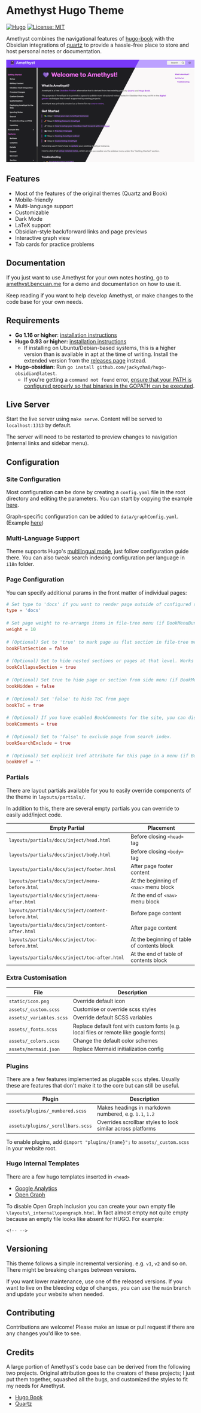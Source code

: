 # Amethyst Hugo Theme

[![Hugo](https://img.shields.io/badge/hugo-0.96-blue.svg)](https://gohugo.io)
[![License: MIT](https://img.shields.io/badge/License-MIT-blue.svg)](LICENSE)

Amethyst combines the navigational features of [hugo-book](https://github.com/alex-shpak/hugo-book) with the Obsidian integrations of [quartz](https://github.com/jackyzha0/quartz) to provide a hassle-free place to store and host personal notes or documentation.

![amethyst screenshot](content/setup/images/amethyst-screenshot.png)

## Features
- Most of the features of the original themes (Quartz and Book)
- Mobile-friendly
- Multi-language support
- Customizable
- Dark Mode
- LaTeX support
- Obsidian-style back/forward links and page previews
- Interactive graph view
- Tab cards for practice problems

## Documentation
If you just want to use Amethyst for your own notes hosting, go to [amethyst.bencuan.me](https://amethyst.bencuan.me) for a demo and documentation on how to use it.

Keep reading if you want to help develop Amethyst, or make changes to the code base for your own needs.

## Requirements

- **Go 1.16 or higher**: [installation instructions](https://golang.org/doc/install)
- **Hugo 0.93 or higher:** [installation instructions](https://gohugo.io/getting-started/installing/) 
  - If installing on Ubuntu/Debian-based systems, this is a higher version than is available in apt at the time of writing. Install the extended version from the [releases page](https://github.com/gohugoio/hugo/releases) instead.
- **Hugo-obsidian:** Run `go install github.com/jackyzha0/hugo-obsidian@latest`.
  - If you're getting a `command not found` error, [ensure that your PATH is configured properly so that binaries in the GOPATH can be executed](https://stackoverflow.com/questions/21001387/how-do-i-set-the-gopath-environment-variable-on-ubuntu-what-file-must-i-edit).

## Live Server

Start the live server using `make serve`. Content will be served to `localhost:1313` by default.

The server will need to be restarted to preview changes to navigation (internal links and sidebar menu).

## Configuration

### Site Configuration

Most configuration can be done by creating a `config.yaml` file in the root directory and editing the parameters. You can start by copying the example [here](https://github.com/64bitpandas/amethyst/blob/main/config.yaml).

Graph-specific configuration can be added to `data/graphConfig.yaml`. (Example [here](https://github.com/64bitpandas/amethyst/blob/main/data/graphConfig.yaml))


### Multi-Language Support

Theme supports Hugo's [multilingual mode](https://gohugo.io/content-management/multilingual/), just follow configuration guide there. You can also tweak search indexing configuration per language in `i18n` folder.

### Page Configuration

You can specify additional params in the front matter of individual pages:

```toml
# Set type to 'docs' if you want to render page outside of configured section or if you render section other than 'docs'
type = 'docs'

# Set page weight to re-arrange items in file-tree menu (if BookMenuBundle not set)
weight = 10

# (Optional) Set to 'true' to mark page as flat section in file-tree menu (if BookMenuBundle not set)
bookFlatSection = false

# (Optional) Set to hide nested sections or pages at that level. Works only with file-tree menu mode
bookCollapseSection = true

# (Optional) Set true to hide page or section from side menu (if BookMenuBundle not set)
bookHidden = false

# (Optional) Set 'false' to hide ToC from page
bookToC = true

# (Optional) If you have enabled BookComments for the site, you can disable it for specific pages.
bookComments = true

# (Optional) Set to 'false' to exclude page from search index.
bookSearchExclude = true

# (Optional) Set explicit href attribute for this page in a menu (if BookMenuBundle not set)
bookHref = ''
```

### Partials

There are layout partials available for you to easily override components of the theme in `layouts/partials/`.

In addition to this, there are several empty partials you can override to easily add/inject code.

| Empty Partial                                      | Placement                                   |
| -------------------------------------------------- | ------------------------------------------- |
| `layouts/partials/docs/inject/head.html`           | Before closing `<head>` tag                 |
| `layouts/partials/docs/inject/body.html`           | Before closing `<body>` tag                 |
| `layouts/partials/docs/inject/footer.html`         | After page footer content                   |
| `layouts/partials/docs/inject/menu-before.html`    | At the beginning of `<nav>` menu block      |
| `layouts/partials/docs/inject/menu-after.html`     | At the end of `<nav>` menu block            |
| `layouts/partials/docs/inject/content-before.html` | Before page content                         |
| `layouts/partials/docs/inject/content-after.html`  | After page content                          |
| `layouts/partials/docs/inject/toc-before.html`     | At the beginning of table of contents block |
| `layouts/partials/docs/inject/toc-after.html`      | At the end of table of contents block       |

### Extra Customisation

| File                     | Description                                                                           |
| ------------------------ | ------------------------------------------------------------------------------------- |
| `static/icon.png`     | Override default icon                                                              |
| `assets/_custom.scss`    | Customise or override scss styles                                                     |
| `assets/_variables.scss` | Override default SCSS variables                                                       |
| `assets/_fonts.scss`     | Replace default font with custom fonts (e.g. local files or remote like google fonts) |
| `assets/_colors.scss`    | Change the default color schemes |
| `assets/mermaid.json`    | Replace Mermaid initialization config                                                 |

### Plugins

There are a few features implemented as plugable `scss` styles. Usually these are features that don't make it to the core but can still be useful.

| Plugin                            | Description                                                 |
| --------------------------------- | ----------------------------------------------------------- |
| `assets/plugins/_numbered.scss`   | Makes headings in markdown numbered, e.g. `1.1`, `1.2`      |
| `assets/plugins/_scrollbars.scss` | Overrides scrollbar styles to look similar across platforms |

To enable plugins, add `@import "plugins/{name}";` to `assets/_custom.scss` in your website root.

### Hugo Internal Templates

There are a few hugo templates inserted in `<head>`

- [Google Analytics](https://gohugo.io/templates/internal/#google-analytics)
- [Open Graph](https://gohugo.io/templates/internal/#open-graph)

To disable Open Graph inclusion you can create your own empty file `\layouts\_internal\opengraph.html`.
In fact almost empty not quite empty because an empty file looks like absent for HUGO. For example:
```
<!-- -->
```

## Versioning

This theme follows a simple incremental versioning. e.g. `v1`, `v2` and so on. There might be breaking changes between versions.

If you want lower maintenance, use one of the released versions. If you want to live on the bleeding edge of changes, you can use the `main` branch and update your website when needed.

## Contributing

Contributions are welcome! Please make an issue or pull request if there are any changes you'd like to see.

## Credits

A large portion of Amethyst's code base can be derived from the following two projects. Original attribution goes to the creators of these projects; I just put them together, squashed all the bugs, and customized the styles to fit my needs for Amethyst.
 - [Hugo Book](https://github.com/alex-shpak/hugo-book)
 - [Quartz](https://github.com/jackyzha0/quartz)
